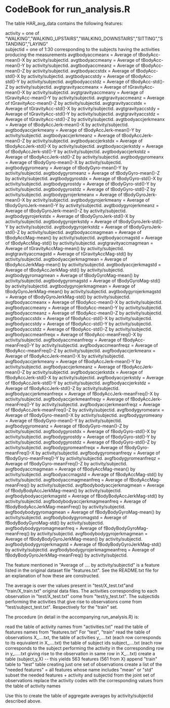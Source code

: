 # CodeBook for run_analysis.R

The table HAR_avg_data contains the following features:

>
 activity = one of "WALKING","WALKING_UPSTAIRS","WALKING_DOWNSTAIRS","SITTING","STANDING","LAYING"  
 subjectid = one of 1:30 corresponding to the subjects having the activities producing the measurements
 avgtbodyaccmeanx = Average of tBodyAcc-mean()-X by activity/subjectid.
 avgtbodyaccmeany = Average of tBodyAcc-mean()-Y by activity/subjectid.
 avgtbodyaccmeanz = Average of tBodyAcc-mean()-Z by activity/subjectid.
 avgtbodyaccstdx = Average of tBodyAcc-std()-X by activity/subjectid.
 avgtbodyaccstdy = Average of tBodyAcc-std()-Y by activity/subjectid.
 avgtbodyaccstdz = Average of tBodyAcc-std()-Z by activity/subjectid.
 avgtgravityaccmeanx = Average of tGravityAcc-mean()-X by activity/subjectid.
 avgtgravityaccmeany = Average of tGravityAcc-mean()-Y by activity/subjectid.
 avgtgravityaccmeanz = Average of tGravityAcc-mean()-Z by activity/subjectid.
 avgtgravityaccstdx = Average of tGravityAcc-std()-X by activity/subjectid.
 avgtgravityaccstdy = Average of tGravityAcc-std()-Y by activity/subjectid.
 avgtgravityaccstdz = Average of tGravityAcc-std()-Z by activity/subjectid.
 avgtbodyaccjerkmeanx = Average of tBodyAccJerk-mean()-X by activity/subjectid.
 avgtbodyaccjerkmeany = Average of tBodyAccJerk-mean()-Y by activity/subjectid.
 avgtbodyaccjerkmeanz = Average of tBodyAccJerk-mean()-Z by activity/subjectid.
 avgtbodyaccjerkstdx = Average of tBodyAccJerk-std()-X by activity/subjectid.
 avgtbodyaccjerkstdy = Average of tBodyAccJerk-std()-Y by activity/subjectid.
 avgtbodyaccjerkstdz = Average of tBodyAccJerk-std()-Z by activity/subjectid.
 avgtbodygyromeanx = Average of tBodyGyro-mean()-X by activity/subjectid.
 avgtbodygyromeany = Average of tBodyGyro-mean()-Y by activity/subjectid.
 avgtbodygyromeanz = Average of tBodyGyro-mean()-Z by activity/subjectid.
 avgtbodygyrostdx = Average of tBodyGyro-std()-X by activity/subjectid.
 avgtbodygyrostdy = Average of tBodyGyro-std()-Y by activity/subjectid.
 avgtbodygyrostdz = Average of tBodyGyro-std()-Z by activity/subjectid.
 avgtbodygyrojerkmeanx = Average of tBodyGyroJerk-mean()-X by activity/subjectid.
 avgtbodygyrojerkmeany = Average of tBodyGyroJerk-mean()-Y by activity/subjectid.
 avgtbodygyrojerkmeanz = Average of tBodyGyroJerk-mean()-Z by activity/subjectid.
 avgtbodygyrojerkstdx = Average of tBodyGyroJerk-std()-X by activity/subjectid.
 avgtbodygyrojerkstdy = Average of tBodyGyroJerk-std()-Y by activity/subjectid.
 avgtbodygyrojerkstdz = Average of tBodyGyroJerk-std()-Z by activity/subjectid.
 avgtbodyaccmagmean = Average of tBodyAccMag-mean() by activity/subjectid.
 avgtbodyaccmagstd = Average of tBodyAccMag-std() by activity/subjectid.
 avgtgravityaccmagmean = Average of tGravityAccMag-mean() by activity/subjectid.
 avgtgravityaccmagstd = Average of tGravityAccMag-std() by activity/subjectid.
 avgtbodyaccjerkmagmean = Average of tBodyAccJerkMag-mean() by activity/subjectid.
 avgtbodyaccjerkmagstd = Average of tBodyAccJerkMag-std() by activity/subjectid.
 avgtbodygyromagmean = Average of tBodyGyroMag-mean() by activity/subjectid.
 avgtbodygyromagstd = Average of tBodyGyroMag-std() by activity/subjectid.
 avgtbodygyrojerkmagmean = Average of tBodyGyroJerkMag-mean() by activity/subjectid.
 avgtbodygyrojerkmagstd = Average of tBodyGyroJerkMag-std() by activity/subjectid.
 avgfbodyaccmeanx = Average of fBodyAcc-mean()-X by activity/subjectid.
 avgfbodyaccmeany = Average of fBodyAcc-mean()-Y by activity/subjectid.
 avgfbodyaccmeanz = Average of fBodyAcc-mean()-Z by activity/subjectid.
 avgfbodyaccstdx = Average of fBodyAcc-std()-X by activity/subjectid.
 avgfbodyaccstdy = Average of fBodyAcc-std()-Y by activity/subjectid.
 avgfbodyaccstdz = Average of fBodyAcc-std()-Z by activity/subjectid.
 avgfbodyaccmeanfreqx = Average of fBodyAcc-meanFreq()-X by activity/subjectid.
 avgfbodyaccmeanfreqy = Average of fBodyAcc-meanFreq()-Y by activity/subjectid.
 avgfbodyaccmeanfreqz = Average of fBodyAcc-meanFreq()-Z by activity/subjectid.
 avgfbodyaccjerkmeanx = Average of fBodyAccJerk-mean()-X by activity/subjectid.
 avgfbodyaccjerkmeany = Average of fBodyAccJerk-mean()-Y by activity/subjectid.
 avgfbodyaccjerkmeanz = Average of fBodyAccJerk-mean()-Z by activity/subjectid.
 avgfbodyaccjerkstdx = Average of fBodyAccJerk-std()-X by activity/subjectid.
 avgfbodyaccjerkstdy = Average of fBodyAccJerk-std()-Y by activity/subjectid.
 avgfbodyaccjerkstdz = Average of fBodyAccJerk-std()-Z by activity/subjectid.
 avgfbodyaccjerkmeanfreqx = Average of fBodyAccJerk-meanFreq()-X by activity/subjectid.
 avgfbodyaccjerkmeanfreqy = Average of fBodyAccJerk-meanFreq()-Y by activity/subjectid.
 avgfbodyaccjerkmeanfreqz = Average of fBodyAccJerk-meanFreq()-Z by activity/subjectid.
 avgfbodygyromeanx = Average of fBodyGyro-mean()-X by activity/subjectid.
 avgfbodygyromeany = Average of fBodyGyro-mean()-Y by activity/subjectid.
 avgfbodygyromeanz = Average of fBodyGyro-mean()-Z by activity/subjectid.
 avgfbodygyrostdx = Average of fBodyGyro-std()-X by activity/subjectid.
 avgfbodygyrostdy = Average of fBodyGyro-std()-Y by activity/subjectid.
 avgfbodygyrostdz = Average of fBodyGyro-std()-Z by activity/subjectid.
 avgfbodygyromeanfreqx = Average of fBodyGyro-meanFreq()-X by activity/subjectid.
 avgfbodygyromeanfreqy = Average of fBodyGyro-meanFreq()-Y by activity/subjectid.
 avgfbodygyromeanfreqz = Average of fBodyGyro-meanFreq()-Z by activity/subjectid.
 avgfbodyaccmagmean = Average of fBodyAccMag-mean() by activity/subjectid.
 avgfbodyaccmagstd = Average of fBodyAccMag-std() by activity/subjectid.
 avgfbodyaccmagmeanfreq = Average of fBodyAccMag-meanFreq() by activity/subjectid.
 avgfbodybodyaccjerkmagmean = Average of fBodyBodyAccJerkMag-mean() by activity/subjectid.
 avgfbodybodyaccjerkmagstd = Average of fBodyBodyAccJerkMag-std() by activity/subjectid.
 avgfbodybodyaccjerkmagmeanfreq = Average of fBodyBodyAccJerkMag-meanFreq() by activity/subjectid.
 avgfbodybodygyromagmean = Average of fBodyBodyGyroMag-mean() by activity/subjectid.
 avgfbodybodygyromagstd = Average of fBodyBodyGyroMag-std() by activity/subjectid.
 avgfbodybodygyromagmeanfreq = Average of fBodyBodyGyroMag-meanFreq() by activity/subjectid.
 avgfbodybodygyrojerkmagmean = Average of fBodyBodyGyroJerkMag-mean() by activity/subjectid.
 avgfbodybodygyrojerkmagstd = Average of fBodyBodyGyroJerkMag-std() by activity/subjectid.
 avgfbodybodygyrojerkmagmeanfreq = Average of fBodyBodyGyroJerkMag-meanFreq() by activity/subjectid. 

The feature mentioned in "Average of .... by activity/subjectid" is a feature listed in the original dataset file "features.txt". See the README.txt file for an explanation of how these are constructed.

The average is over the values present in "test/X_test.txt"and "train/X_train.txt" original data files.
The activities corresponding to each observation in "test/X_test.txt" come from "test/y_test.txt".
The subjectids performing the activities that give rise to observations come from "test/subject_test.txt".
Respectively for the "train" set.

The procedure (in detail in the accompanying run_analysis.R) is:
>
 read the table of activity names from "activities.txt"
 read the table of features names from "features.txt"
 For "test", "train"
     read the table of observations X_....txt,
          the table of activities y_....txt (each row corresponds to its equivalent in X_....txt)
          the table of subject ids subject_....txt
              (each row corresponds to the subject performing the activity in the corresponding row in y_.....txt giving rise to the observation in same row in X_...txt)
     create a table (subject,y,X) -- this yields 563 features (561 from X)
 append "train" table to "test" table creating just one set of observations
 create a list of the "needed features" = all features whose name includes "mean" or "std"
 subset the needed features + activity and subjectid from the joint set of observations
 replace the activity codes with the corresponding values from the table of activity names

Use this to create the table of aggregate averages by activity/subjectid described above.


